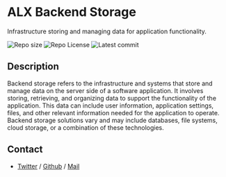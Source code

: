 # ALX Backend Storage
Infrastructure storing and managing data for application functionality.

![Repo size](https://img.shields.io/github/repo-size/sakhi-4096/alx-backend-storage)
![Repo License](https://img.shields.io/github/license/sakhi-4096/alx-backend-storage.svg)
![Latest commit](https://img.shields.io/github/last-commit/sakhi-4096/alx-backend-storage/main?style=round-square)

## Description
Backend storage refers to the infrastructure and systems that store and manage data on the server side of a software application. It involves storing, retrieving, and organizing data to support the functionality of the application. This data can include user information, application settings, files, and other relevant information needed for the application to operate. Backend storage solutions vary and may include databases, file systems, cloud storage, or a combination of these technologies.

## Contact
 * [Twitter](https://www.twitter.com/sakhilelindah) / [Github](https://github.com/sakhi-4096) / [Mail](mailto:sakhilelindah@protonmail.com)